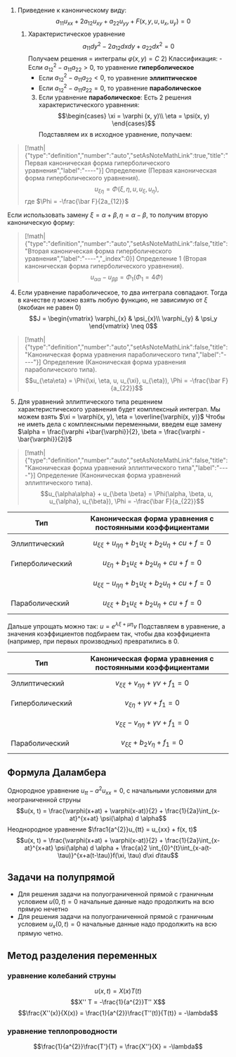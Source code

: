 1) Приведение к каноническому виду:
   $$a_{11}u_{xx} + 2 a_{12} u_{xy} + a_{22} u_{yy} + F(x, y, u, u_{x}, u_{y}) = 0$$
   1) Характеристическое уравнение 
      $$a_{11} dy^{2}- 2a_{12}dxdy + a_{22} dx^{2}= 0$$
      Получаем решения = интегралы 
      $\varphi (x, y) = C$
      2) Классификация:
          - Если $a_{12}^{2}- a_{11}a_{22} > 0$, то уравнение **гиперболическое**
         - Если $a_{12}^{2}- a_{11}a_{22} < 0$, то уравнение **эллиптическое**
         - Если $a_{12}^{2}- a_{11}a_{22} = 0$, то уравнение **параболическое**
      3) Если уравнение **параболическое**:
         Есть 2 решения характеристического уравнения:
         $$\begin{cases}
\xi = \varphi (x, y)\\ \eta = \psi(x, y)
\end{cases}$$
		Подставляем их в исходное уравнение, получаем:
> [!math|{"type":"definition","number":"auto","setAsNoteMathLink":true,"title":"Первая каноническая форма гиперболического уравнения","label":"----"}] Определение (Первая каноническая форма гиперболического уравнения).
> $$u_{\xi\eta} = \Phi (\xi, \eta, u, u_{\xi}, u_\eta),$$
> где $\Phi = -\frac{\bar F}{2a_{12}}$

Если использовать замену $\xi = \alpha+\beta, \eta = \alpha - \beta$, то получим вторую каноническую форму:
> [!math|{"type":"definition","number":"auto","setAsNoteMathLink":false,"title":"Вторая каноническая форма гиперболического уравнения","label":"----","_index":0}] Определение 1 (Вторая каноническая форма гиперболического уравнения).
> $$u_{\alpha \alpha} - u_{\beta \beta} = \Phi_{1}(\Phi_{1}= 4\Phi)$$

4) Если уравнение параболическое, то два интеграла совпадают. Тогда в качестве $\eta$ можно взять любую функцию, не зависимую от $\xi$ (якобиан не равен 0)
   $$J = \begin{vmatrix}
\varphi_{x} & \psi_{x}\\ \varphi_{y} & \psi_y
\end{vmatrix} \neq 0$$
> [!math|{"type":"definition","number":"auto","setAsNoteMathLink":false,"title":"Каноническая форма уравнения параболического типа","label":"----"}] Определение (Каноническая форма уравнения параболического типа).
> $$u_{\eta\eta} = \Phi(\xi, \eta, u, u_{\xi}, u_{\eta}), \Phi = -\frac{\bar F}{a_{22}}$$

5) Для уравнений эллиптического типа решением характеристического уравнения будет комплексный интеграл. Мы можем взять $\xi = \varphi(x, y), \eta = \overline{\varphi(x, y)}$
   Чтобы не иметь дела с комплексными переменными, введем еще замену
$\alpha = \frac{\varphi +\bar{\varphi}}{2}, \beta = \frac{\varphi - \bar{\varphi}}{2i}$
> [!math|{"type":"definition","number":"auto","setAsNoteMathLink":false,"title":"Каноническая форма уравнений эллиптического типа","label":"----"}] Определение (Каноническая форма уравнений эллиптического типа).
> $$u_{\alpha\alpha} + u_{\beta \beta} = \Phi(\alpha, \beta, u, u_{\alpha}, u_{\beta}), \Phi = -\frac{\bar F}{a_{22}}$$

| Тип| Каноническая форма уравнения с постоянными коэффициентами|
|--  |--  |
| Эллиптический| $$u_{\xi\xi} +u_{\eta\eta} + b_1u_{\xi}+ b_2u_{\eta}+ cu + f = 0$$|
|Гиперболический| $$u_{\xi\eta} + b_{1}u_{\xi}+ b_{2}u_{\eta}+cu +f = 0$$
||$$u_{\xi\xi} - u_{\eta\eta} +b_{1}u_{\xi}+b_{2}u_{\eta}+cu +f = 0$$|
|Параболический|$$u_{\xi\xi} +b_{1}u_{\xi} + b_{2}u_{\eta}+ cu + f = 0$$|

Дальше упрощать можно так:
$u = e^{\lambda \xi + \mu \eta} v$
Подставляем в уравнение, а значения коэффициентов подбираем так, чтобы два коэффициента (например, при первых производных) превратились в 0.

| Тип| Каноническая форма уравнения с постоянными коэффициентами|
|--  |--  |
| Эллиптический| $$v_{\xi\xi} + v_{\eta\eta} +\gamma v + f_{1}=0$$|
|Гиперболический| $$v_{\xi\eta} +\gamma v + f_1= 0$$
||$$v_{\xi\xi}-v_{\eta\eta}+\gamma v + f_1 = 0$$|
|Параболический|$$v_{\xi\xi} + b_{2}v_{\eta}+ f_1= 0$$|

## Формула Даламбера
Однородное уравнение $u_{tt} - a^{2}u_{xx} = 0$, с начальными условиями для неограниченной струны
$$u(x, t) = \frac{\varphi(x+at) + \varphi(x-at)}{2} + \frac{1}{2a}\int_{x-at}^{x+at} \psi(\alpha) d \alpha$$
Неоднородное уравнение $\frac1{a^{2}}u_{tt} =  u_{xx} + f(x, t)$
$$u(x, t) = \frac{\varphi(x+at) + \varphi(x-at)}{2} + \frac{1}{2a}\int_{x-at}^{x+at} \psi(\alpha) d \alpha + \frac{a}2 \int_{0}^{t}\int_{x-a(t-\tau)}^{x+a(t-\tau)}f(\xi, \tau) d\xi d\tau$$

## Задачи на полупрямой
- Для решения задачи на полуограниченной прямой с граничным условием $u(0, t) = 0$ начальные данные надо продолжить на всю прямую нечетно
- Для решения задачи на полуограниченной прямой с граничным условием $u_{x}(0, t) = 0$ начальные данные надо продолжить на всю прямую четно.

## Метод разделения переменных
### уравнение колебаний струны
$$u(x, t) = X(x)T(t)$$
$$X'' T = -\frac{1}{a^{2}}T'' X$$
$$\frac{X''(x)}{X(x)} = \frac{1}{a^{2}}\frac{T''(t)}{T(t)} = -\lambda$$
### уравнение теплопроводности
$$\frac{1}{a^{2}}\frac{T'}{T} = \frac{X''}{X} = -\lambda$$
